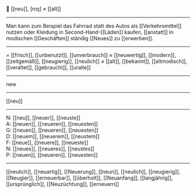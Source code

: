 👶 [[neu]], [nɔɪ̯] ≠ [[alt]]

---
 Man kann zum Beispiel das Fahrrad statt des Autos als [[Verkehrsmittel]] nutzen oder Kleidung in Second-Hand-[[Läden]] kaufen, [[anstatt]] in modischen [[Geschäften]] ständig [[Neues]] zu [[erwerben]]. 


---
= [[frisch]], [[unbenutzt]], [[unverbrauch]]
≈ [[neuwertig]], [[modern]], [[zeitgemäß]], [[neugierig]], [[neulich]]
≠  [[alt]], [[bekannt]], [[altmodisch]], [[veraltet]], [[gebraucht]], [[uralte]]

---
new

---
[[neu]]

---
N: [[neu]], [[neuer]], [[neuste]]  
A: [[neuen]], [[neueren]], [[neuesten]]  
G: [[neuen]], [[neueren]], [[neuesten]]  
D: [[neuem]], [[neuerem]], [[neustem]]  
F: [[neue]], [[neuere]], [[neueste]]  
N: [[neues]], [[neueres]], [[neustes]]  
P: [[neuen]], [[neueren]], [[neuesten]]  

---
[[neulich]], [[neuartig]], [[Neuerung]], [[neun]], [[neulich]], [[neugierig]], [[Neugier]], [[erneuerbar]], [[überholt]], [[Neuanfang]], [[langjährig]], [[ursprünglich]], [[Neuzüchtung]], [[erneuern]]